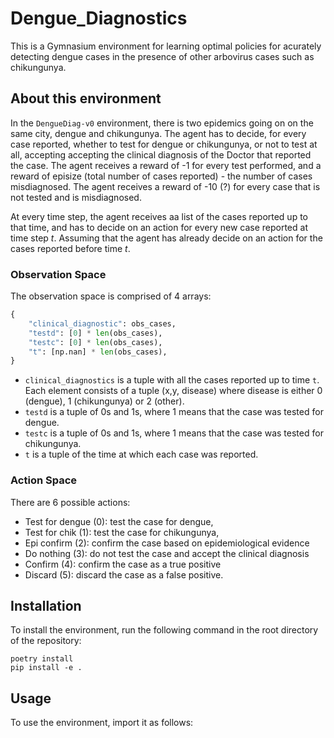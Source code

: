 # Dengue_Diagnostics
This is a Gymnasium environment for learning optimal policies for acurately detecting dengue cases in the presence of 
other arbovirus cases such as chikungunya.

## About this environment
In the `DengueDiag-v0` environment, there is two epidemics going on on the same city, dengue and chikungunya. The agent
has to decide, for every case reported, whether to test for dengue or chikungunya, or not to test at all, accepting 
accepting the clinical diagnosis of the Doctor that reported the case. 
The agent receives a reward of -1 for every test performed, and a reward of episize (total number of cases reported) - the
number of cases misdiagnosed. The agent receives a reward of -10 (?) for every case that is not tested and is misdiagnosed.

At every time step, the agent receives aa list of the cases reported up to that time, and has to decide on an action for 
every new case reported at time step $t$. Assuming that the agent has already decide on an action for the cases reported before time $t$.

### Observation Space
The observation space is comprised of 4 arrays:
```python
{
    "clinical_diagnostic": obs_cases,
    "testd": [0] * len(obs_cases),
    "testc": [0] * len(obs_cases),
    "t": [np.nan] * len(obs_cases),
}
```

- `clinical_diagnostics` is a tuple  with all the cases reported up to time `t`. Each element consists of a tuple (x,y, disease)
where disease is either 0 (dengue), 1 (chikungunya) or 2 (other). 
- `testd` is a tuple of 0s and 1s, where 1 means that the case was tested for dengue.
- `testc` is a tuple of 0s and 1s, where 1 means that the case was tested for chikungunya.
- `t` is a tuple of the time at which each case was reported.
### Action Space
There are 6 possible actions: 
- Test for dengue (0): test the case for dengue,
- Test for chik (1): test the case for chikungunya,
- Epi confirm (2): confirm the case based on epidemiological evidence 
- Do nothing (3): do not test the case and accept the clinical diagnosis
- Confirm (4): confirm the case as a true positive
- Discard (5): discard the case as a false positive.

## Installation
To install the environment, run the following command in the root directory of the repository:
```
poetry install
pip install -e .
```

## Usage
To use the environment, import it as follows:
```
